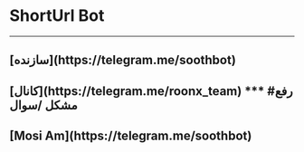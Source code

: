 # ShortUrl Bot
***
<h2> [سازنده](https://telegram.me/soothbot)
<h2> [کانال](https://telegram.me/roonx_team)
***
#رفع مشکل /سوال
<h2> [Mosi Am](https://telegram.me/soothbot)
